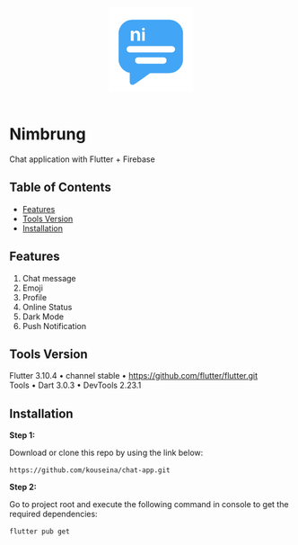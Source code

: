 <br>
<div align="center">
<img width="150" alt="logotype" src=".github/images/logo.png">
</div>
<br>

# Nimbrung
Chat application with Flutter + Firebase

## Table of Contents
- [Features](#features)
- [Tools Version](#tools-version)
- [Installation](#installation)

## Features
1. Chat message
2. Emoji
3. Profile
4. Online Status
5. Dark Mode
6. Push Notification

## Tools Version

Flutter 3.10.4 • channel stable • https://github.com/flutter/flutter.git </br>
Tools • Dart 3.0.3 • DevTools 2.23.1 </br>

## Installation

**Step 1:**

Download or clone this repo by using the link below:

```
https://github.com/kouseina/chat-app.git
```

**Step 2:**

Go to project root and execute the following command in console to get the required dependencies: 

```
flutter pub get 
```